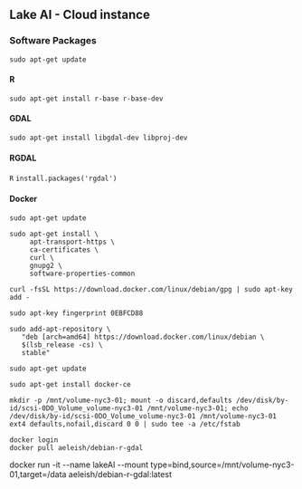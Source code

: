 ## Lake AI - Cloud instance

### Software Packages
`sudo apt-get update`

#### R
`sudo apt-get install r-base r-base-dev`

#### GDAL
`sudo apt-get install libgdal-dev libproj-dev`

#### RGDAL
`R`
`install.packages('rgdal')`

#### Docker

`sudo apt-get update`

```
sudo apt-get install \
     apt-transport-https \
     ca-certificates \
     curl \
     gnupg2 \
     software-properties-common
```

`curl -fsSL https://download.docker.com/linux/debian/gpg | sudo apt-key add -`

`sudo apt-key fingerprint 0EBFCD88`

```
sudo add-apt-repository \
   "deb [arch=amd64] https://download.docker.com/linux/debian \
   $(lsb_release -cs) \
   stable"
```

`sudo apt-get update`

`sudo apt-get install docker-ce`

```
mkdir -p /mnt/volume-nyc3-01; mount -o discard,defaults /dev/disk/by-id/scsi-0DO_Volume_volume-nyc3-01 /mnt/volume-nyc3-01; echo /dev/disk/by-id/scsi-0DO_Volume_volume-nyc3-01 /mnt/volume-nyc3-01 ext4 defaults,nofail,discard 0 0 | sudo tee -a /etc/fstab
```

```
docker login
docker pull aeleish/debian-r-gdal

```
docker run -it --name lakeAI --mount type=bind,source=/mnt/volume-nyc3-01,target=/data aeleish/debian-r-gdal:latest
```

